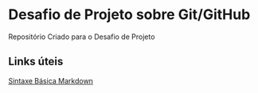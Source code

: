 # Desafio de Projeto sobre Git/GitHub

Repositório Criado para o Desafio de Projeto

## Links úteis
[Sintaxe Básica Markdown](https://www.markdownguide.org/)
